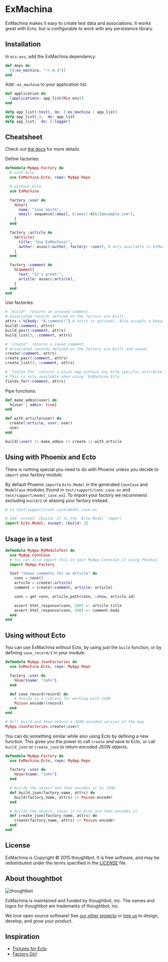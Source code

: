 # ExMachina

ExMachina makes it easy to create test data and associations. It works great with
Ecto, but is configurable to work with any persistence library.

## Installation

In `mix.exs`, add the ExMachina dependency:

```elixir
def deps do
  [{:ex_machina, "~> 0.3"}]
end
```

Add `:ex_machina` to your application list:

```elixir
def application do
  [applications: app_list(Mix.env)]
end

defp app_list(:test), do: [:ex_machina | app_list]
defp app_list(_),  do: app_list
defp app_list,  do: [:logger]
```

## Cheatsheet

Check out [the docs](http://hexdocs.pm/ex_machina/ExMachina.html) for more details.

Define factories:

```elixir
defmodule MyApp.Factory do
  # with Ecto
  use ExMachina.Ecto, repo: MyApp.Repo

  # without Ecto
  use ExMachina

  factory :user do
    %User{
      name: "Jane Smith",
      email: sequence(:email, &"email-#{&1}@example.com"),
    }
  end

  factory :article do
    %Article{
      title: "Use ExMachina!",
      author: assoc(:author, factory: :user), # only available in ExMachina.Ecto
    }
  end

  factory :comment do
    %Comment{
      text: "It's great!",
      article: assoc(:article),
    }
  end
end
```

Use factories:

```elixir
# `build*` returns an unsaved comment.
# Associated records defined on the factory are built.
attrs = %{body: "A comment!"} # attrs is optional. Also accepts a keyword list.
build(:comment, attrs)
build_pair(:comment, attrs)
build_list(3, :comment, attrs)

# `create*` returns a saved comment.
# Associated records defined on the factory are built and saved.
create(:comment, attrs)
create_pair(:comment, attrs)
create_list(3, :comment, attrs)

# `fields_for` returns a plain map without any Ecto specific attributes.
# This is only available when using `ExMachina.Ecto`.
fields_for(:comment, attrs)
```

Pipe functions:

```elixir
def make_admin(user) do
  %{user | admin: true}
end

def with_article(user) do
  create(:article, user: user)
  user
end

build(:user) |> make_admin |> create |> with_article
```

## Using with Phoenix and Ecto

There is nothing special you need to do with Phoenix unless you decide to
`import` your factory module.

By default Phoenix `import`s `Ecto.Model` in the generated `ConnCase` and
`ModelCase`  modules (found in `test/support/conn_case.ex` and
`test/support/model_case.ex`). To import your factory we recommend excluding
`build/2` or aliasing your factory instead.

```elixir
# in test/support/conn_case|model_case.ex

# Add `except: [build: 2] to the `Ecto.Model` import
import Ecto.Model, except: [build: 2]
```

## Usage in a test

```elixir
defmodule MyApp.MyModuleTest do
  use MyApp.ConnCase
  # You can also import this in your MyApp.ConnCase if using Phoenix
  import MyApp.Factory

  test "shows comments for an article" do
    conn = conn()
    article = create(:article)
    comment = create(:comment, article: article)

    conn = get conn, article_path(conn, :show, article.id)

    assert html_response(conn, 200) =~ article.title
    assert html_response(conn, 200) =~ comment.body
  end
end
```

## Using without Ecto

You can use ExMachina without Ecto, by using just the `build` function, or by
defining `save_record/1` in your module.

```elixir
defmodule MyApp.JsonFactories do
  use ExMachina.Ecto, repo: MyApp.Repo

  factory :user do
    %User{name: "John"}
  end

  def save_record(record) do
    # Poison is a library for working with JSON
    Poison.encode!(record)
  end
end

# Will build and then return a JSON encoded version of the map
MyApp.JsonFactories.create(:user)
```

You can do something similar while also using Ecto by defining a new function.
This gives you the power to call `create` and save to Ecto, or call `build_json`
or `create_json` to return encoded JSON objects.

```elixir
defmodule MyApp.Factory do
  use ExMachina.Ecto, repo: MyApp.Repo

  factory :user do
    %User{name: "John"}
  end

  # builds the object and then encodes it as JSON
  def build_json(factory_name, attrs) do
    build(factory_name, attrs) |> Poison.encode!
  end

  # builds the object, saves it to Ecto and then encodes it
  def create_json(factory_name, attrs) do
    create(factory_name, attrs) |> Poison.encode!
  end
end
```

## License

ExMachina is Copyright © 2015 thoughtbot. It is free software, and may be
redistributed under the terms specified in the [LICENSE](/LICENSE) file.

## About thoughtbot

![thoughtbot](https://thoughtbot.com/logo.png)

ExMachina is maintained and funded by thoughtbot, inc.
The names and logos for thoughtbot are trademarks of thoughtbot, inc.

We love open source software!
See [our other projects][community] or
[hire us][hire] to design, develop, and grow your product.

[community]: https://thoughtbot.com/community?utm_source=github
[hire]: https://thoughtbot.com?utm_source=github

## Inspiration

* [Fixtures for Ecto](http://blog.danielberkompas.com/elixir/2015/07/16/fixtures-for-ecto.html)
* [Factory Girl](https://github.com/thoughtbot/factory_girl)
